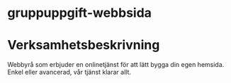 # gruppuppgift-webbsida

# Verksamhetsbeskrivning
Webbyrå som erbjuder en onlinetjänst för att lätt bygga din egen hemsida.
Enkel eller avancerad, vår tjänst klarar allt.